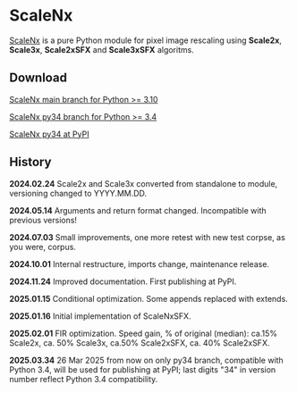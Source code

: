 # ScaleNx

[ScaleNx](https://dnyarri.github.io/scalenx.html) is a pure Python module
for pixel image rescaling using
**Scale2x**, **Scale3x**, **Scale2xSFX** and **Scale3xSFX**
algoritms.

## Download

[ScaleNx main branch for Python >= 3.10](https://github.com/Dnyarri/PixelArtScaling)

[ScaleNx py34 branch for Python >= 3.4](https://github.com/Dnyarri/PixelArtScaling/tree/py34)

[ScaleNx py34 at PyPI](https://pypi.org/project/ScaleNx/)

## History

**2024.02.24**  Scale2x and Scale3x converted from standalone to module,
versioning changed to YYYY.MM.DD.

**2024.05.14**  Arguments and return format changed. Incompatible with previous versions!

**2024.07.03**  Small improvements, one more retest with new test corpse, as you were, corpus.

**2024.10.01**  Internal restructure, imports change, maintenance release.

**2024.11.24**  Improved documentation. First publishing at PyPI.

**2025.01.15**  Conditional optimization. Some appends replaced with extends.

**2025.01.16**  Initial implementation of ScaleNxSFX.

**2025.02.01**  FIR optimization. Speed gain, % of original (median):
ca.15% Scale2x, ca. 50% Scale3x, ca.50% Scale2xSFX, ca. 40% Scale2xSFX.

**2025.03.34**  26 Mar 2025 from now on only py34 branch, compatible with Python 3.4,
will be used for publishing at PyPI; last digits "34" in version number reflect Python 3.4 compatibility.
